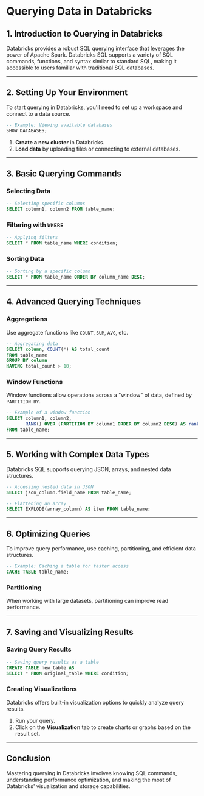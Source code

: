 
# Querying Data in Databricks

## 1. Introduction to Querying in Databricks
Databricks provides a robust SQL querying interface that leverages the power of Apache Spark. Databricks SQL supports a variety of SQL commands, functions, and syntax similar to standard SQL, making it accessible to users familiar with traditional SQL databases.

---

## 2. Setting Up Your Environment
To start querying in Databricks, you'll need to set up a workspace and connect to a data source.

```sql
-- Example: Viewing available databases
SHOW DATABASES;
```

1. **Create a new cluster** in Databricks.
2. **Load data** by uploading files or connecting to external databases.

---

## 3. Basic Querying Commands

### Selecting Data
```sql
-- Selecting specific columns
SELECT column1, column2 FROM table_name;
```

### Filtering with `WHERE`
```sql
-- Applying filters
SELECT * FROM table_name WHERE condition;
```

### Sorting Data
```sql
-- Sorting by a specific column
SELECT * FROM table_name ORDER BY column_name DESC;
```

---

## 4. Advanced Querying Techniques

### Aggregations
Use aggregate functions like `COUNT`, `SUM`, `AVG`, etc.

```sql
-- Aggregating data
SELECT column, COUNT(*) AS total_count
FROM table_name
GROUP BY column
HAVING total_count > 10;
```

### Window Functions
Window functions allow operations across a "window" of data, defined by `PARTITION BY`.

```sql
-- Example of a window function
SELECT column1, column2,
       RANK() OVER (PARTITION BY column1 ORDER BY column2 DESC) AS rank
FROM table_name;
```

---

## 5. Working with Complex Data Types

Databricks SQL supports querying JSON, arrays, and nested data structures.

```sql
-- Accessing nested data in JSON
SELECT json_column.field_name FROM table_name;
```

```sql
-- Flattening an array
SELECT EXPLODE(array_column) AS item FROM table_name;
```

---

## 6. Optimizing Queries

To improve query performance, use caching, partitioning, and efficient data structures.

```sql
-- Example: Caching a table for faster access
CACHE TABLE table_name;
```

### Partitioning
When working with large datasets, partitioning can improve read performance.

---

## 7. Saving and Visualizing Results

### Saving Query Results
```sql
-- Saving query results as a table
CREATE TABLE new_table AS
SELECT * FROM original_table WHERE condition;
```

### Creating Visualizations
Databricks offers built-in visualization options to quickly analyze query results.

1. Run your query.
2. Click on the **Visualization** tab to create charts or graphs based on the result set.

---

## Conclusion
Mastering querying in Databricks involves knowing SQL commands, understanding performance optimization, and making the most of Databricks' visualization and storage capabilities.
